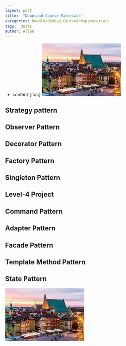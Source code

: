 ```yaml
---
layout: post
title:  "Download Course Materials"
categories: Download&nbsp;Course&nbsp;materials
tags:  Units  
author: Allan
---
```


* content
{:toc}
![hello](assets/95e76d1b.png)
## Strategy pattern
## Observer Pattern
## Decorator Pattern
## Factory Pattern
## Singleton Pattern
## Level-4 Project
## Command Pattern
## Adapter Pattern
## Facade Pattern
## Template Method Pattern
## State Pattern
![test](assets/95e76d1b.png)
